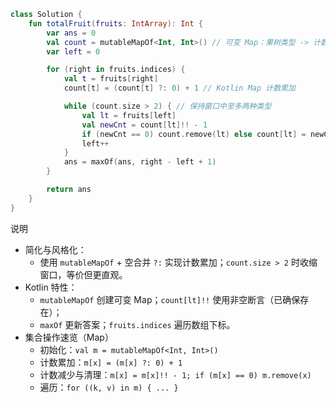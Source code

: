 ```kotlin
class Solution {
    fun totalFruit(fruits: IntArray): Int {
        var ans = 0
        val count = mutableMapOf<Int, Int>() // 可变 Map：果树类型 -> 计数
        var left = 0

        for (right in fruits.indices) {
            val t = fruits[right]
            count[t] = (count[t] ?: 0) + 1 // Kotlin Map 计数累加

            while (count.size > 2) { // 保持窗口中至多两种类型
                val lt = fruits[left]
                val newCnt = count[lt]!! - 1
                if (newCnt == 0) count.remove(lt) else count[lt] = newCnt
                left++
            }
            ans = maxOf(ans, right - left + 1)
        }

        return ans
    }
}
```

说明
- 简化与风格化：
  - 使用 `mutableMapOf` + 空合并 `?:` 实现计数累加；`count.size > 2` 时收缩窗口，等价但更直观。
- Kotlin 特性：
  - `mutableMapOf` 创建可变 Map；`count[lt]!!` 使用非空断言（已确保存在）；
  - `maxOf` 更新答案；`fruits.indices` 遍历数组下标。
- 集合操作速览（Map）
  - 初始化：`val m = mutableMapOf<Int, Int>()`
  - 计数累加：`m[x] = (m[x] ?: 0) + 1`
  - 计数减少与清理：`m[x] = m[x]!! - 1; if (m[x] == 0) m.remove(x)`
  - 遍历：`for ((k, v) in m) { ... }`

